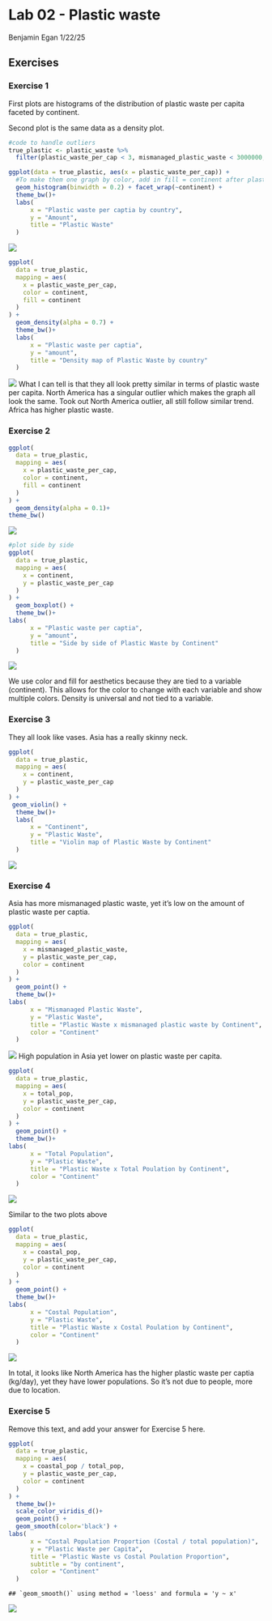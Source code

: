 Lab 02 - Plastic waste
================
Benjamin Egan
1/22/25

## Exercises

### Exercise 1

First plots are histograms of the distribution of plastic waste per
capita faceted by continent.

Second plot is the same data as a density plot.

``` r
#code to handle outliers
true_plastic <- plastic_waste %>%
  filter(plastic_waste_per_cap < 3, mismanaged_plastic_waste < 3000000, total_pop < 250000000, coastal_pop < 150000000)

ggplot(data = true_plastic, aes(x = plastic_waste_per_cap)) +
  #To make them one graph by color, add in fill = continent after plastice_waste_per_cap
  geom_histogram(binwidth = 0.2) + facet_wrap(~continent) +
  theme_bw()+
  labs(
      x = "Plastic waste per captia by country",
      y = "Amount",
      title = "Plastic Waste"
  )
```

![](lab-02_files/figure-gfm/plastic-waste-continent-1.png)<!-- -->

``` r
ggplot(
  data = true_plastic,
  mapping = aes(
    x = plastic_waste_per_cap,
    color = continent,
    fill = continent
  )
) +
  geom_density(alpha = 0.7) +
  theme_bw()+
  labs(
      x = "Plastic waste per captia",
      y = "amount",
      title = "Density map of Plastic Waste by country"
  )
```

![](lab-02_files/figure-gfm/plastic-waste-continent-2.png)<!-- --> What
I can tell is that they all look pretty similar in terms of plastic
waste per capita. North America has a singular outlier which makes the
graph all look the same. Took out North America outlier, all still
follow similar trend. Africa has higher plastic waste.

### Exercise 2

``` r
ggplot(
  data = true_plastic,
  mapping = aes(
    x = plastic_waste_per_cap,
    color = continent,
    fill = continent
  )
) +
  geom_density(alpha = 0.1)+
theme_bw()
```

![](lab-02_files/figure-gfm/plastic-waste-density-1.png)<!-- -->

``` r
#plot side by side
ggplot(
  data = true_plastic,
  mapping = aes(
    x = continent,
    y = plastic_waste_per_cap
  )
) +
  geom_boxplot() +
  theme_bw()+
labs(
      x = "Plastic waste per captia",
      y = "amount",
      title = "Side by side of Plastic Waste by Continent"
  )
```

![](lab-02_files/figure-gfm/plastic-waste-density-2.png)<!-- -->

We use color and fill for aesthetics because they are tied to a variable
(continent). This allows for the color to change with each variable and
show multiple colors. Density is universal and not tied to a variable.

### Exercise 3

They all look like vases. Asia has a really skinny neck.

``` r
ggplot(
  data = true_plastic,
  mapping = aes(
    x = continent,
    y = plastic_waste_per_cap
  )
) +
 geom_violin() +
  theme_bw()+
  labs(
      x = "Continent",
      y = "Plastic Waste",
      title = "Violin map of Plastic Waste by Continent"
  )
```

![](lab-02_files/figure-gfm/plastic-waste-violin-1.png)<!-- -->

### Exercise 4

Asia has more mismanaged plastic waste, yet it’s low on the amount of
plastic waste per captia.

``` r
ggplot(
  data = true_plastic,
  mapping = aes(
    x = mismanaged_plastic_waste,
    y = plastic_waste_per_cap,
    color = continent
  )
) +
  geom_point() +
  theme_bw()+
labs(
      x = "Mismanaged Plastic Waste",
      y = "Plastic Waste",
      title = "Plastic Waste x mismanaged plastic waste by Continent",
      color = "Continent"
  )
```

![](lab-02_files/figure-gfm/plastic-waste-mismanaged-1.png)<!-- --> High
population in Asia yet lower on plastic waste per capita.

``` r
ggplot(
  data = true_plastic,
  mapping = aes(
    x = total_pop,
    y = plastic_waste_per_cap,
    color = continent
  )
) +
  geom_point() +
  theme_bw()+
labs(
      x = "Total Population",
      y = "Plastic Waste",
      title = "Plastic Waste x Total Poulation by Continent",
      color = "Continent"
  )
```

![](lab-02_files/figure-gfm/plastic-waste-population-total-1.png)<!-- -->

Similar to the two plots above

``` r
ggplot(
  data = true_plastic,
  mapping = aes(
    x = coastal_pop,
    y = plastic_waste_per_cap,
    color = continent
  )
) +
  geom_point() +
  theme_bw()+
labs(
      x = "Costal Population",
      y = "Plastic Waste",
      title = "Plastic Waste x Costal Poulation by Continent",
      color = "Continent"
  )
```

![](lab-02_files/figure-gfm/plastic-waste-population-coastal-1.png)<!-- -->

In total, it looks like North America has the higher plastic waste per
captia (kg/day), yet they have lower populations. So it’s not due to
people, more due to location.

### Exercise 5

Remove this text, and add your answer for Exercise 5 here.

``` r
ggplot(
  data = true_plastic,
  mapping = aes(
    x = coastal_pop / total_pop,
    y = plastic_waste_per_cap,
    color = continent
  )
) +
  theme_bw()+
  scale_color_viridis_d()+
  geom_point() +
  geom_smooth(color='black') +
labs(
      x = "Costal Population Proportion (Costal / total population)",
      y = "Plastic Waste per Capita",
      title = "Plastic Waste vs Costal Poulation Proportion",
      subtitle = "by continent",
      color = "Continent"
  ) 
```

    ## `geom_smooth()` using method = 'loess' and formula = 'y ~ x'

![](lab-02_files/figure-gfm/recreate-viz-1.png)<!-- -->
